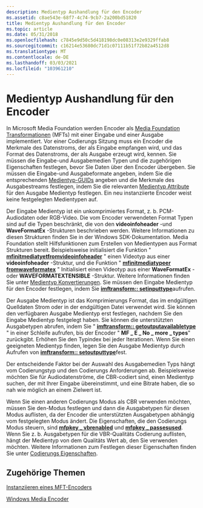 ```yaml
---
description: Medientyp Aushandlung für den Encoder
ms.assetid: c8ae543e-68f7-4c74-9cb7-2a200bd51820
title: Medientyp Aushandlung für den Encoder
ms.topic: article
ms.date: 05/31/2018
ms.openlocfilehash: c7845e9d50c5d418198dc0e08313e2e9329ffab8
ms.sourcegitcommit: c16214e53680dc71d1c07111b51f72b82a4512d8
ms.translationtype: MT
ms.contentlocale: de-DE
ms.lasthandoff: 03/03/2021
ms.locfileid: "103961210"
---
```

# <a name="media-type-negotiation-on-the-encoder"></a>Medientyp Aushandlung für den Encoder

In Microsoft Media Foundation werden Encoder als [Media Foundation Transformationen](media-foundation-transforms.md) (MFTs) mit einer Eingabe und einer Ausgabe implementiert. Vor einer Codierungs Sitzung muss ein Encoder die Merkmale des Datenstroms, der als Eingabe empfangen wird, und das Format des Datenstroms, der als Ausgabe erzeugt wird, kennen. Sie müssen die Eingabe-und Ausgabemedien Typen und die zugehörigen Eigenschaften festlegen, bevor Sie Daten über den Encoder übergeben. Sie müssen die Eingabe-und Ausgabeformate angeben, indem Sie die entsprechenden [Medientyp-GUIDs](media-type-guids.md) angeben und die Merkmale des Ausgabestreams festlegen, indem Sie die relevanten [Medientyp Attribute](media-type-attributes.md) für den Ausgabe Medientyp festlegen. Ein neu instanziierte Encoder weist keine festgelegten Medientypen auf.

Der Eingabe Medientyp ist ein unkomprimiertes Format, z. b. PCM-Audiodaten oder RGB-Video. Die vom Encoder verwendeten Format Typen sind auf die Typen beschränkt, die von den **videoinfoheader** -und **WaveFormatEx** -Strukturen beschrieben werden. Weitere Informationen zu diesen Strukturen finden Sie in der Windows SDK-Dokumentation. Media Foundation stellt Hilfsfunktionen zum Erstellen von Medientypen aus Format Strukturen bereit. Beispielsweise initialisiert die Funktion " [**mfinitmediatyetfromvideoinfoheader**](/windows/desktop/api/mfapi/nf-mfapi-mfinitmediatypefromvideoinfoheader) " einen Videotyp aus einer **videoinfoheader** -Struktur, und die Funktion " [**mfinitmediatypeer fromwaveformatex**](/windows/desktop/api/mfapi/nf-mfapi-mfinitmediatypefromwaveformatex) " Initialisiert einen Videotyp aus einer **WaveFormatEx** -oder **WAVEFORMATEXTENSIBLE** -Struktur. Weitere Informationen finden Sie unter [Medientyp Konvertierungen](media-type-conversions.md). Sie müssen den Eingabe Medientyp für den Encoder festlegen, indem Sie [**imftransform:: setinputtype**](/windows/desktop/api/mftransform/nf-mftransform-imftransform-setinputtype)aufrufen.

Der Ausgabe Medientyp ist das Komprimierungs Format, das im endgültigen Quelldaten Strom oder in der endgültigen Datei verwendet wird. Sie können den verfügbaren Ausgabe Medientyp erst festlegen, nachdem Sie den Eingabe Medientyp festgelegt haben. Sie können die unterstützten Ausgabetypen abrufen, indem Sie " [**imftransform:: getoutputavailabletype**](/windows/desktop/api/mftransform/nf-mftransform-imftransform-getoutputavailabletype) " in einer Schleife aufrufen, bis der Encoder " **MF \_ E \_ No \_ more \_ types**" zurückgibt. Erhöhen Sie den Typindex bei jeder Iterationen. Wenn Sie einen geeigneten Medientyp finden, legen Sie den Ausgabe Medientyp durch Aufrufen von [**imftransform:: setoutputtype**](/windows/desktop/api/mftransform/nf-mftransform-imftransform-setoutputtype)fest.

Der entscheidende Faktor bei der Auswahl des Ausgabemedien Typs hängt vom Codierungstyp und den Codierungs Anforderungen ab. Beispielsweise möchten Sie für Audiodatenströme, die CBR-codiert sind, einen Medientyp suchen, der mit Ihrer Eingabe übereinstimmt, und eine Bitrate haben, die so nah wie möglich an einem Zielwert ist.

Wenn Sie einen anderen Codierungs Modus als CBR verwenden möchten, müssen Sie den-Modus festlegen und dann die Ausgabetypen für diesen Modus auflisten, da der Encoder die unterstützten Ausgabetypen abhängig vom festgelegten Modus ändert. Die Eigenschaften, die den Codierungs Modus steuern, sind [**mfpkey \_ vbrenabled**](mfpkey-vbrenabledproperty.md) und [**mfpkey \_ passesused**](mfpkey-passesusedproperty.md). Wenn Sie z. b. Ausgabetypen für die VBR-Qualitäts Codierung auflisten, hängt der Medientyp von dem Qualitäts Wert ab, den Sie verwenden möchten. Weitere Informationen zum Festlegen dieser Eigenschaften finden Sie unter [Codierungs Eigenschaften](configuring-the-encoder.md).

## <a name="related-topics"></a>Zugehörige Themen

<dl> <dt>

[Instanziieren eines MFT-Encoders](instantiating-the-encoder-mft.md)
</dt> <dt>

[Windows Media Encoder](windows-media-encoders.md)
</dt> </dl>

 

 



